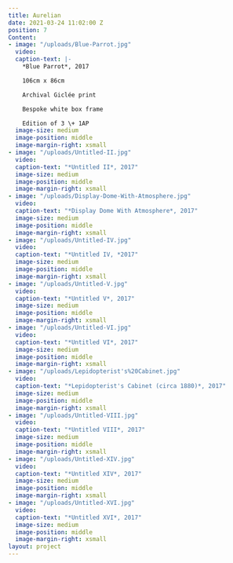 ```yaml
---
title: Aurelian
date: 2021-03-24 11:02:00 Z
position: 7
Content:
- image: "/uploads/Blue-Parrot.jpg"
  video: 
  caption-text: |-
    *Blue Parrot*, 2017

    106cm x 86cm

    Archival Giclée print

    Bespoke white box frame

    Edition of 3 \+ 1AP
  image-size: medium
  image-position: middle
  image-margin-right: xsmall
- image: "/uploads/Untitled-II.jpg"
  video: 
  caption-text: "*Untitled II*, 2017"
  image-size: medium
  image-position: middle
  image-margin-right: xsmall
- image: "/uploads/Display-Dome-With-Atmosphere.jpg"
  video: 
  caption-text: "*Display Dome With Atmosphere*, 2017"
  image-size: medium
  image-position: middle
  image-margin-right: xsmall
- image: "/uploads/Untitled-IV.jpg"
  video: 
  caption-text: "*Untitled IV, *2017"
  image-size: medium
  image-position: middle
  image-margin-right: xsmall
- image: "/uploads/Untitled-V.jpg"
  video: 
  caption-text: "*Untitled V*, 2017"
  image-size: medium
  image-position: middle
  image-margin-right: xsmall
- image: "/uploads/Untitled-VI.jpg"
  video: 
  caption-text: "*Untitled VI*, 2017"
  image-size: medium
  image-position: middle
  image-margin-right: xsmall
- image: "/uploads/Lepidopterist's%20Cabinet.jpg"
  video: 
  caption-text: "*Lepidopterist's Cabinet (circa 1880)*, 2017"
  image-size: medium
  image-position: middle
  image-margin-right: xsmall
- image: "/uploads/Untitled-VIII.jpg"
  video: 
  caption-text: "*Untitled VIII*, 2017"
  image-size: medium
  image-position: middle
  image-margin-right: xsmall
- image: "/uploads/Untitled-XIV.jpg"
  video: 
  caption-text: "*Untitled XIV*, 2017"
  image-size: medium
  image-position: middle
  image-margin-right: xsmall
- image: "/uploads/Untitled-XVI.jpg"
  video: 
  caption-text: "*Untitled XVI*, 2017"
  image-size: medium
  image-position: middle
  image-margin-right: xsmall
layout: project
---
```


